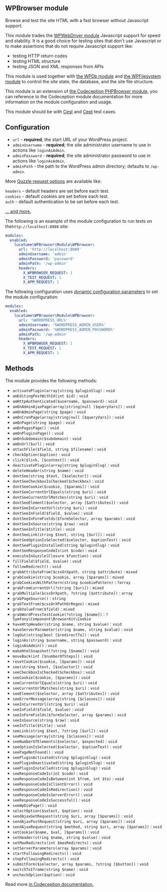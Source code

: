 ## WPBrowser module

Browse and test the site HTML with a fast browser without Javascript support.

This module trades the [WPWebDriver module](WPWebDriver.md) Javascript support for speed and stability. It is a good
choice for testing sites that don't use Javascript or to make assertions that do not require Javascript support like:

* testing HTTP return codes
* testing HTML structure
* testing JSON and XML responses from APIs

This module is used together with [the WPDb module](WPDb.md) and [the WPFilesystem module](WPFilesystem.md) to
control the site state, the database, and the site file structure.

This module is an extension of [the Codeception PHPBrowser module][1], you can reference to the Codeception module
documentation for more information on the module configuration and usage.

This module should be with [Cest][4] and [Cept][5] test cases.

## Configuration

* `url` - **required**; the start URL of your WordPress project.
* `adminUsername` - **required**; the site administrator username to use in actions like `loginAsAdmin`.
* `adminPassword` - **required**; the site administrator password to use in actions like `loginAsAdmin`.
* `adminPath` - the path to the WordPress admin directory; defaults to `/wp-admin`.

More [Guzzle request options][2] are available like:

`headers` - default headers are set before each test.  
`cookies` - default cookies are set before each test.  
`auth` - default authentication to be set before each test.

[... and more.][2]

The following is an example of the module configuration to run tests on the`http://localhost:8080` site:

```yaml
modules:
  enabled:
    lucatume\WPBrowser\Module\WPBrowser:
      url: 'http://localhost:8080'
      adminUsername: 'admin'
      adminPassword: 'password'
      adminPath: '/wp-admin'
      headers:
        X_WPBROWSER_REQUEST: 1
        X_TEST_REQUEST: 1
        X_APM_REQUEST: 1
```

The following configuration uses [dynamic configuration parameters][3] to set the module configuration:

```yaml
modules:
  enabled:
    lucatume\WPBrowser\Module\WPBrowser:
      url: '%WORDPRESS_URL%'
      adminUsername: '%WORDPRESS_ADMIN_USER%'
      adminPassword: '%WORDPRESS_ADMIN_PASSWORD%'
      adminPath: '/wp-admin'
      headers:
        X_WPBROWSER_REQUEST: 1
        X_TEST_REQUEST: 1
        X_APM_REQUEST: 1
```

## Methods

The module provides the following methods:

* `activatePlugin(array|string $pluginSlug)` : `void`
* `amEditingPostWithId(int $id)` : `void`
* `amHttpAuthenticated($username, $password)` : `void`
* `amOnAdminAjaxPage(array|string|null [$queryVars])` : `void`
* `amOnAdminPage(string $page)` : `void`
* `amOnCronPage(array|string|null [$queryVars])` : `void`
* `amOnPage(string $page)` : `void`
* `amOnPagesPage()` : `void`
* `amOnPluginsPage()` : `void`
* `amOnSubdomain($subdomain)` : `void`
* `amOnUrl($url)` : `void`
* `attachFile($field, string $filename)` : `void`
* `checkOption($option)` : `void`
* `click($link, [$context])` : `void`
* `deactivatePlugin(array|string $pluginSlug)` : `void`
* `deleteHeader(string $name)` : `void`
* `dontSee(string $text, [$selector])` : `void`
* `dontSeeCheckboxIsChecked($checkbox)` : `void`
* `dontSeeCookie($cookie, [$params])` : `void`
* `dontSeeCurrentUrlEquals(string $uri)` : `void`
* `dontSeeCurrentUrlMatches(string $uri)` : `void`
* `dontSeeElement($selector, array [$attributes])` : `void`
* `dontSeeInCurrentUrl(string $uri)` : `void`
* `dontSeeInField($field, $value)` : `void`
* `dontSeeInFormFields($formSelector, array $params)` : `void`
* `dontSeeInSource(string $raw)` : `void`
* `dontSeeInTitle($title)` : `void`
* `dontSeeLink(string $text, string [$url])` : `void`
* `dontSeeOptionIsSelected($selector, $optionText)` : `void`
* `dontSeePluginInstalled(string $pluginSlug)` : `void`
* `dontSeeResponseCodeIs(int $code)` : `void`
* `executeInGuzzle(Closure $function)` : `void`
* `fillField($field, $value)` : `void`
* `followRedirect()` : `void`
* `grabAttributeFrom($cssOrXpath, string $attribute)` : `mixed`
* `grabCookie(string $cookie, array [$params])` : `mixed`
* `grabCookiesWithPattern(string $cookiePattern)` : `?array`
* `grabFromCurrentUrl(?string [$uri])` : `mixed`
* `grabMultiple($cssOrXpath, ?string [$attribute])` : `array`
* `grabPageSource()` : `string`
* `grabTextFrom($cssOrXPathOrRegex)` : `mixed`
* `grabValueFrom($field)` : `mixed`
* `grabWordPressTestCookie(?string [$name])` : `?Symfony\Component\BrowserKit\Cookie`
* `haveHttpHeader(string $name, string $value)` : `void`
* `haveServerParameter(string $name, string $value)` : `void`
* `logOut(string|bool [$redirectTo])` : `void`
* `loginAs(string $username, string $password)` : `void`
* `loginAsAdmin()` : `void`
* `makeHtmlSnapshot(?string [$name])` : `void`
* `moveBack(int [$numberOfSteps])` : `void`
* `resetCookie($cookie, [$params])` : `void`
* `see(string $text, [$selector])` : `void`
* `seeCheckboxIsChecked($checkbox)` : `void`
* `seeCookie($cookie, [$params])` : `void`
* `seeCurrentUrlEquals(string $uri)` : `void`
* `seeCurrentUrlMatches(string $uri)` : `void`
* `seeElement($selector, array [$attributes])` : `void`
* `seeErrorMessage(array|string [$classes])` : `void`
* `seeInCurrentUrl(string $uri)` : `void`
* `seeInField($field, $value)` : `void`
* `seeInFormFields($formSelector, array $params)` : `void`
* `seeInSource(string $raw)` : `void`
* `seeInTitle($title)` : `void`
* `seeLink(string $text, ?string [$url])` : `void`
* `seeMessage(array|string [$classes])` : `void`
* `seeNumberOfElements($selector, $expected)` : `void`
* `seeOptionIsSelected($selector, $optionText)` : `void`
* `seePageNotFound()` : `void`
* `seePluginActivated(string $pluginSlug)` : `void`
* `seePluginDeactivated(string $pluginSlug)` : `void`
* `seePluginInstalled(string $pluginSlug)` : `void`
* `seeResponseCodeIs(int $code)` : `void`
* `seeResponseCodeIsBetween(int $from, int $to)` : `void`
* `seeResponseCodeIsClientError()` : `void`
* `seeResponseCodeIsRedirection()` : `void`
* `seeResponseCodeIsServerError()` : `void`
* `seeResponseCodeIsSuccessful()` : `void`
* `seeWpDiePage()` : `void`
* `selectOption($select, $option)` : `void`
* `sendAjaxGetRequest(string $uri, array [$params])` : `void`
* `sendAjaxPostRequest(string $uri, array [$params])` : `void`
* `sendAjaxRequest(string $method, string $uri, array [$params])` : `void`
* `setCookie($name, $val, [$params])` : `void`
* `setHeader(string $name, string $value)` : `void`
* `setMaxRedirects(int $maxRedirects)` : `void`
* `setServerParameters(array $params)` : `void`
* `startFollowingRedirects()` : `void`
* `stopFollowingRedirects()` : `void`
* `submitForm($selector, array $params, ?string [$button])` : `void`
* `switchToIframe(string $name)` : `void`
* `uncheckOption($option)` : `void`

Read more [in Codeception documentation.][1]

[1]: https://codeception.com/docs/modules/PhpBrowser

[2]: https://docs.guzzlephp.org/en/latest/request-options.html

[3]: https://codeception.com/docs/ModulesAndHelpers#Dynamic-Configuration-With-Parameters

[4]: https://codeception.com/docs/AcceptanceTests

[5]: https://codeception.com/docs/AdvancedUsage#Cest-Classes 
